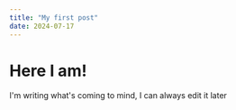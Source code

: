 ```yaml
---
title: "My first post"
date: 2024-07-17
---
```


# Here I am!

I'm writing what's coming to mind, I can always edit it later
